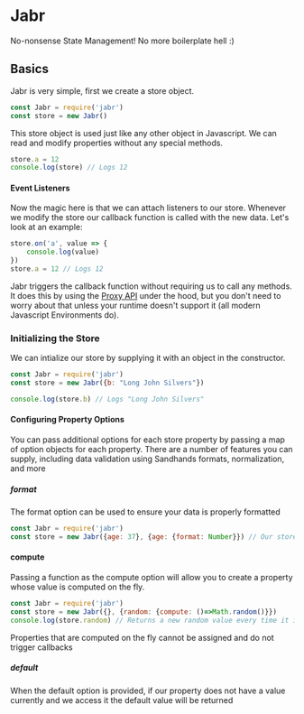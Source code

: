 # Jabr
No-nonsense State Management! No more boilerplate hell :)
## Basics
Jabr is very simple, first we create a store object.
```js
const Jabr = require('jabr')
const store = new Jabr()
```
This store object is used just like any other object in Javascript. We can read and modify properties without any special methods.
```js
store.a = 12
console.log(store) // Logs 12
```
#### Event Listeners
Now the magic here is that we can attach listeners to our store. Whenever we modify the store our callback function is called with the new data. Let's look at an example:
```js
store.on('a', value => {
	console.log(value)
})
store.a = 12 // Logs 12
```
Jabr triggers the callback function without requiring us to call any methods. It does this by using the [Proxy API](https://developer.mozilla.org/en-US/docs/Web/JavaScript/Reference/Global_Objects/Proxy) under the hood, but you don't need to worry about that unless your runtime doesn't support it (all modern Javascript Environments do).

### Initializing the Store 
We can intialize our store by supplying it with an object in the constructor.
```js
const Jabr = require('jabr')
const store = new Jabr({b: "Long John Silvers"})

console.log(store.b) // Logs "Long John Silvers"
```
#### Configuring Property Options
You can pass additional options for each store property by passing a map of option objects for each property. There are a number of features you can supply, including data validation using Sandhands formats, normalization, and more
##### format
The format option can be used to ensure your data is properly formatted
```js
const Jabr = require('jabr')
const store = new Jabr({age: 37}, {age: {format: Number}}) // Our store will now throw an error if we attempt to make age anything besides a number (it can still be deleted)
```
#### compute
Passing a function as the compute option will allow you to create a property whose value is computed on the fly.
```js
const Jabr = require('jabr')
const store = new Jabr({}, {random: {compute: ()=>Math.random()}})
console.log(store.random) // Returns a new random value every time it is accessed
```
Properties that are computed on the fly cannot be assigned and do not trigger callbacks
##### default
When the default option is provided, if our property does not have a value currently and we access it the default value will be returned